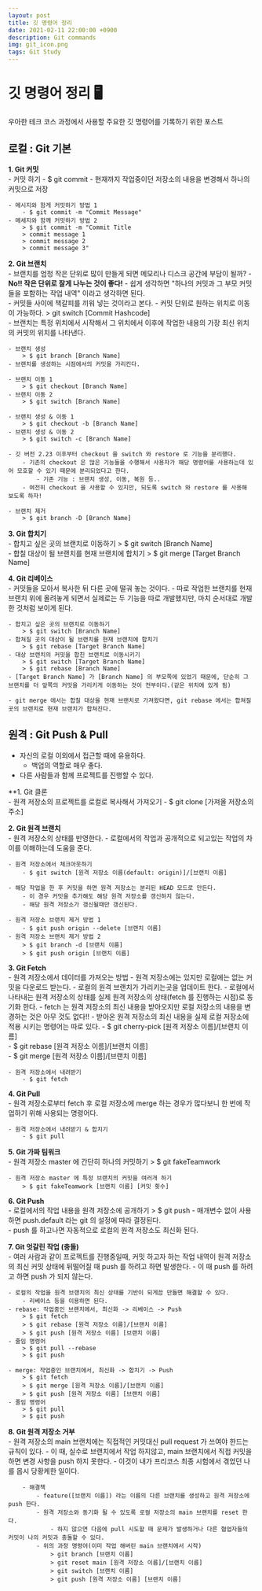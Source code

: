 ```yaml
---
layout: post
title: 깃 명령어 정리
date: 2021-02-11 22:00:00 +0900
description: Git commands
img: git_icon.png
tags: Git Study
---
```


# 깃 명령어 정리 🖥  

우아한 테크 코스 과정에서 사용할 주요한 깃 명령어를 기록하기 위한 포스트
  
## 로컬 : Git 기본    
  
**1. Git 커밋**  
	- 커밋 하기
		- $ git commit
			- 현재까지 작업중이던 저장소의 내용을 변경해서 하나의 커밋으로 저장  
	  
	- 메시지와 함게 커밋하기 방법 1
		- $ git commit -m "Commit Message"  
	- 메세지와 함께 커밋하기 방법 2
		> $ git commit -m "Commit Title  
		> commit message 1  
		> commit message 2  
		> commit message 3"   
  
**2. Git 브랜치**  
	- 브랜치를 엄청 작은 단위로 많이 만들게 되면 메모리나 디스크 공간에 부담이 될까?
		- **No!! 작은 단위로 잘게 나누는 것이 좋다!**
	- 쉽게 생각하면 "하나의 커밋과 그 부모 커밋들을 포함하는 작업 내역" 이라고 생각하면 된다.  
	- 커밋들 사이에 책갈피를 끼워 넣는 것이라고 본다.
		- 커밋 단위로 원하는 위치로 이동이 가능하다.
			> git switch [Commit Hashcode]  
		- 브랜치는 특정 위치에서 시작해서 그 위치에서 이후에 작업한 내용의 가장 최신 위치의 커밋의 위치를 나타낸다.  
  
	- 브랜치 생성
		> $ git branch [Branch Name]  
	- 브랜치를 생성하는 시점에서의 커밋을 가리킨다.  
  
	- 브랜치 이동 1
		> $ git checkout [Branch Name]  
	- 브랜치 이동 2
		> $ git switch [Branch Name]  
  
	- 브랜치 생성 & 이동 1
		> $ git checkout -b [Branch Name]  
	- 브랜치 생성 & 이동 2
		> $ git switch -c [Branch Name]  
  
	- 깃 버전 2.23 이후부터 checkout 을 switch 와 restore 로 기능을 분리했다.
		- 기존의 checkout 은 많은 기능들을 수행해서 사용자가 해당 명령어를 사용하는데 있어 모호할 수 있기 때문에 분리되었다고 한다.
			- 기존 기능 : 브랜치 생성, 이동, 복원 등..
		- 여전히 checkout 을 사용할 수 있지만, 되도록 switch 와 restore 를 사용해 보도록 하자!  
  
	- 브랜치 제거
		> $ git branch -D [Branch Name]  
  
**3. Git 합치기**  
	- 합치고 싶은 곳의 브랜치로 이동하기
		> $ git switch [Branch Name]  
	- 합칠 대상이 될 브랜치를 현재 브랜치에 합치기
		> $ git merge [Target Branch Name]  
  
**4. Git 리베이스**  
	- 커밋들을 모아서 복사한 뒤 다른 곳에 떨궈 놓는 것이다.
	- 따로 작업한 브랜치를 현재 브랜치 위에 올려놓게 되면서 실제로는 두 기능을 따로 개발했지만, 마치 순서대로 개발한 것처럼 보이게 된다.  
  
	- 합치고 싶은 곳의 브랜치로 이동하기
		> $ git switch [Branch Name]  
	- 합쳐질 곳의 대상이 될 브랜치를 현재 브랜치에 합치기
		> $ git rebase [Target Branch Name]  
	- 대상 브랜치의 커밋을 합친 브랜치로 이동시키기
		> $ git switch [Target Branch Name]  
		> $ git rebase [Branch Name]  
	- [Target Branch Name] 가 [Branch Name] 의 부모쪽에 있었기 때문에, 단순히 그 브랜치를 더 앞쪽의 커밋을 가리키게 이동하는 것이 전부이다.(같은 위치에 있게 됨)  
  
	- git merge 에서는 합칠 대상을 현재 브랜치로 가져왔다면, git rebase 에서는 합쳐질 곳의 브랜치로 현재 브랜치가 합쳐진다.  
  
## 원격 : Git Push & Pull  
  
- 자신의 로컬 이외에서 접근할 때에 유용하다.
	- 백업의 역할로 매우 좋다.
- 다른 사람들과 함께 프로젝트를 진행할 수 있다.  
  
**1. Git 클론  
	- 원격 저장소의 프로젝트를 로컬로 복사해서 가져오기
		- $ git clone [가져올 저장소의 주소]  
  
**2. Git 원격 브랜치**  
	- 원격 저장소의 상태를 반영한다.
	- 로컬에서의 작업과 공개적으로 되고있는 작업의 차이를 이해하는데 도움을 준다.  
  
	- 원격 저장소에서 체크아웃하기
		- $ git switch [원격 저장소 이름(default: origin)]/[브랜치 이름]  
  
	- 해당 작업을 한 후 커밋을 하면 원격 저장소는 분리된 HEAD 모드로 만든다.
		- 이 경우 커밋을 추가해도 해당 원격 저장소를 갱신하지 않는다.
		- 해당 원격 저장소가 갱신될때만 갱신된다.  
  
	- 원격 저장소 브랜치 제거 방법 1
		- $ git push origin --delete [브랜치 이름]  
	- 원격 저장소 브랜치 제거 방법 2
		> $ git branch -d [브랜치 이름]  
		> $ git push origin [브랜치 이름]  
  
**3. Git Fetch**  
	- 원격 저장소에서 데이터를 가져오는 방법
	- 원격 저장소에는 있지만 로컬에는 없는 커밋을 다운로드 받는다.
	- 로컬의 원격 브랜치가 가리키는곳을 업데이트 한다.
		- 로컬에서 나타내는 원격 저장소의 상태를 실제 원격 저장소의 상태(fetch 를 진행하는 시점)로 동기화 한다.
	- fetch 는 원격 저장소의 최신 내용을 받아오지만 로컬 저장소의 내용을 변경하는 것은 아무 것도 없다!!
		- 받아온 원격 저장소의 최신 내용을 실제 로컬 저장소에 적용 시키는 명령어는 따로 있다.
			- $ git cherry-pick [원격 저장소 이름]/[브랜치 이름]  
			- $ git rebase [원격 저장소 이름]/[브랜치 이름]  
			- $ git merge [원격 저장소 이름]/[브랜치 이름]  
  
	- 원격 저장소에서 내려받기
		- $ git fetch  
  
**4. Git Pull**  
	- 원격 저장소로부터 fetch 후 로컬 저장소에 merge 하는 경우가 많다보니 한 번에 작업하기 위해 사용되는 명령어다.  
  
	- 원격 저장소에서 내려받기 & 합치기
		- $ git pull  
  
**5. Git 가짜 팀워크**  
	- 원격 저장소 master 에 간단히 하나의 커밋하기
		> $ git fakeTeamwork  
  
	- 원격 저장소 master 에 특정 브랜치의 커밋을 여러개 하기
		> $ git fakeTeamwork [브랜치 이름] [커밋 횟수]  
  
**6. Git Push**  
	- 로컬에서의 작업 내용을 원격 저장소에 공개하기
		> $ git push
			- 매개변수 없이 사용하면 push.default 라는 git 의 설정에 따라 결정된다.     
	- push 를 하고나면 자동적으로 로컬의 원격 저장소도 최신화 된다.  
  
**7. Git 엇갈린 작업 (충돌)**  
	- 여러 사람과 같이 프로젝트를 진행중일때, 커밋 하고자 하는 작업 내역이 원격 저장소의 최신 커밋 상태에 뒤떨어질 때 push 를 하려고 하면 발생한다.
		- 이 때 push 를 하려고 하면 push 가 되지 않는다.  
  
	- 로컬의 작업을 원격 브랜치의 최신 상태를 기반이 되게끔 만들면 해결할 수 있다.
		- 리베이스 등을 이용하면 된다.
	- rebase: 작업중인 브랜치에서, 최신화 -> 리베이스 -> Push
		> $ git fetch  
		> $ git rebase [원격 저장소 이름]/[브랜치 이름]  
		> $ git push [원격 저장소 이름] [브랜치 이름]  
	- 줄임 명령어
		> $ git pull --rebase  
		> $ git push  
  
	- merge: 작업중인 브랜치에서, 최신화 -> 합치기 -> Push
		> $ git fetch  
		> $ git merge [원격 저장소 이름]/[브랜치 이름]  
		> $ git push [원격 저장소 이름] [브랜치 이름]  
	- 줄임 명령어
		> $ git pull  
		> $ git push  
  
**8. Git 원격 저장소 거부**  
	- 원격 저장소의 main 브랜치에는 직접적인 커밋대신 pull request 가 쓰여야 한드는 규칙이 있다.
		- 이 때, 실수로 브랜치에서 작업 하지않고, main 브랜치에서 직접 커밋을 하면 변경 사항을 push 하지 못한다.
			- 이것이 내가 프리코스 최종 시험에서 겪었던 나를 몹시 당황케한 일이다.  
  
		- 해결책
			- feature([브랜치 이름]) 라는 이름의 다른 브랜치를 생성하고 원격 저장소에 push 한다.
			- 원격 저장소와 동기화 될 수 있도록 로컬 저장소의 main 브랜치를 reset 한다.
				- 하지 않으면 다음에 pull 시도할 때 문제가 발생하거나 다른 협업자들의 커밋이 나의 커밋과 충돌할 수 있다.
			- 위의 과정 명령어(이미 작업 해버린 main 브랜치에서 시작)
				> git branch [브랜치 이름]  
				> git reset main [원격 저장소 이름]/[브랜치 이름]  
				> git switch [브랜치 이름]  
				> git push [원격 저장소 이름] [브랜치 이름]  
  	
